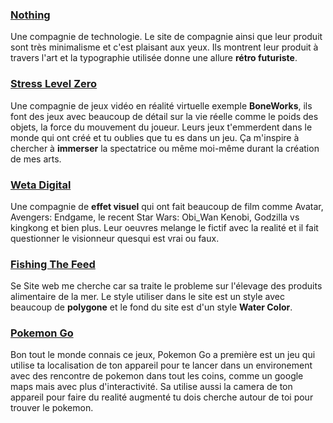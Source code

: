 ### [Nothing](https://ca-en.nothing.tech/)
Une compagnie de technologie. Le site de compagnie ainsi que leur produit sont très minimalisme et c'est plaisant aux yeux. Ils montrent leur produit à travers l'art et la typographie utilisée donne une allure **rétro futuriste**.

### [Stress Level Zero](https://www.stresslevelzero.com/)
Une compagnie de jeux vidéo en réalité virtuelle exemple **BoneWorks**, ils font des jeux avec beaucoup de détail sur la vie réelle comme le poids des objets, la force du mouvement du joueur. Leurs jeux t'emmerdent dans le monde qui ont créé et tu oublies que tu es dans un jeu. Ça m'inspire à chercher à **immerser** la spectatrice ou même moi-même durant la création de mes arts.

### [Weta Digital](https://www.wetafx.co.nz/)
Une compagnie de **effet visuel** qui ont fait beaucoup de film comme Avatar, Avengers: Endgame, le recent Star Wars: Obi_Wan Kenobi, Godzilla vs kingkong et bien plus. Leur oeuvres melange le fictif avec la realité et il fait questionner le visionneur quesqui est vrai ou faux.

### [Fishing The Feed](https://www.fishingthefeed.com/fr/#sectionOne)
Se Site web me cherche car sa traite le probleme sur l'élevage des produits alimentaire de la mer. Le style utiliser dans le site est un style avec beaucoup de **polygone** et le fond du site est d'un style **Water Color**.
### [Pokemon Go](https://pokemongolive.com/)
Bon tout le monde connais ce jeux, Pokemon Go a première est un jeu qui utilise ta localisation de ton appareil pour te lancer dans un environement avec des rencontre de pokemon dans tout les coins, comme un google maps mais avec plus d'interactivité. Sa utilise aussi la camera de ton appareil pour faire du realité augmenté tu dois cherche autour de toi pour trouver le pokemon.

